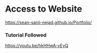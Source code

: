 # Access to Website
https://sean-sanii-nejad.github.io/Portfolio/
### Tutorial Followed
https://youtu.be/hkHHwA-vEyQ
